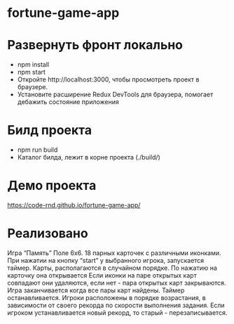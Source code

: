 # fortune-game-app

# Развернуть фронт локально
<ul>
  <li>npm install</li>
  <li>npm start</li>
  <li>Откройте http://localhost:3000, чтобы просмотреть проект в браузере.</li>
  <li>Установите расширение Redux DevTools для браузера, помогает дебажить состояние приложения</li>
 </ul>
 
 # Билд проекта
 <ul>
  <li>npm run build</li>
  <li>Каталог билда, лежит в корне проекта (./build/)</li>
 </ul>

 # Демо проекта
 https://code-rnd.github.io/fortune-game-app/
 
 # Реализовано
 Игра “Память”
 Поле 6х6. 18 парных карточек с различными иконками. 
 При нажатии на кнопку “start” у выбранного игрока, запускается таймер. 
 Карты, располагаются в случайном порядке. 
 По нажатию на карточку она открывается
 Если иконки на паре открытых карт совпадают они удаляются, если нет - пара открытых карт закрываются.
 Игра заканчивается когда все пары карт найдены. Таймер останавливается.
 Игроки расположены в порядке возрастания, в зависимости от своего рекорда по скорости выполнения задания.
 Если игроком устанавливается новый рекорд, то старый - перезаписывается.
